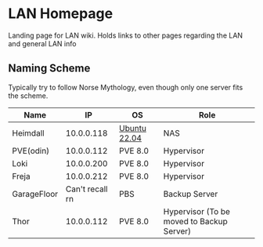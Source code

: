 # LAN Homepage
Landing page for LAN wiki. Holds links to other pages regarding the LAN and general LAN info

## Naming Scheme
Typically try to follow Norse Mythology, even though only one server fits the scheme. 

| Name  | IP | OS | Role |
| --- | --- | --- | --- |
| Heimdall | 10.0.0.118 | [Ubuntu 22.04](/Linux/Ubuntu) | NAS 
| PVE(odin) | 10.0.0.112 | PVE 8.0 | Hypervisor
| Loki | 10.0.0.200 | PVE 8.0 | Hypervisor
| Freja | 10.0.0.212 | PVE 8.0 | Hypervisor
| GarageFloor | Can't recall rn | PBS | Backup Server
| Thor | 10.0.0.112 | PVE 8.0 | Hypervisor (To be moved to Backup Server) 